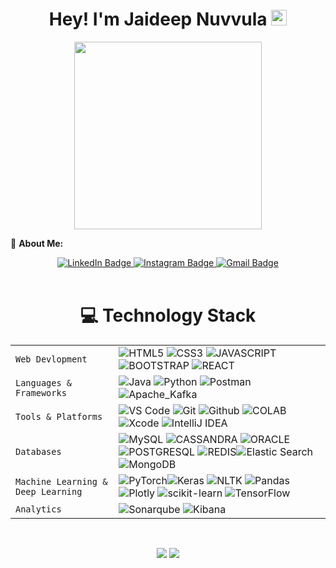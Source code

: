 <div align="center">
  <h1>
    Hey! I'm Jaideep Nuvvula <img src="https://media.giphy.com/media/hvRJCLFzcasrR4ia7z/giphy.gif" width="25px">
  </h1>

</div>
<div id="header" align="center">
  <img src="https://media.giphy.com/media/8sUOgXOnkZZ8rldMwE/giphy.gif" width="300"/>
</div>



🌟 **About Me:**


<div id="badges" align= "center">
  <a href="https://www.linkedin.com/in/jaideep-nuvvula/">
    <img src="https://img.shields.io/badge/LinkedIn-blue?style=for-the-badge&logo=linkedin&logoColor=white" alt="LinkedIn Badge"/>
  </a>
  <a href="https://www.instagram.com/jaideepnuvvula/">
    <img src="https://img.shields.io/badge/Instagram-E4405F?style=for-the-badge&logo=instagram&logoColor=white" alt="Instagram Badge"/>
  </a>
  <a href="mailto:jaideep.nuvvula@gmail.com">
    <img src="https://img.shields.io/badge/Gmail-D14836?style=for-the-badge&logo=gmail&logoColor=white" alt="Gmail Badge"/>
  </a>
</div>


<br />

<h1 align="center">💻 Technology Stack</h1>

|               |           |
|       ---     |    ---    |
| `Web Devlopment`     | ![HTML5](https://img.shields.io/badge/HTML5-E34F26?style=for-the-badge&logo=html5&logoColor=white) ![CSS3](https://img.shields.io/badge/-CSS3-E24800?style=for-the-badge&logo=css3) ![JAVASCRIPT](https://img.shields.io/badge/-JavaScript-FE7601?style=for-the-badge&logo=javascript) ![BOOTSTRAP](https://img.shields.io/badge/bootstrap-FE9A00?style=for-the-badge&logo=bootstrap&logoColor=white) ![REACT](https://img.shields.io/badge/react-blue?style=for-the-badge&logo=react&logoColor=white)| 
| `Languages & Frameworks`   | ![Java](https://img.shields.io/badge/-java-%23ED8B00?style=for-the-badge&logo=Java&logoColor=white) ![Python](https://img.shields.io/badge/python-3670A0?style=for-the-badge&logo=python&logoColor=ffdd54)  ![Postman](https://img.shields.io/badge/Postman-FF6C37?style=for-the-badge&logo=Postman&logoColor=white)![Apache_Kafka](https://img.shields.io/badge/Apache_Kafka-231F20?style=for-the-badge&logo=apache-kafka&logoColor=white)|
| `Tools & Platforms` | ![VS Code](https://img.shields.io/badge/Visual_Studio_Code-5D1A60?style=for-the-badge&logo=visual%20studio%20code&logoColor=white) ![Git](https://img.shields.io/badge/Git-682181?style=for-the-badge&logo=git&logoColor=white)  ![Github](https://img.shields.io/badge/GitHub-100000?style=for-the-badge&logo=github&logoColor=white) ![COLAB](https://img.shields.io/badge/Colab-F9AB00?style=for-the-badge&logo=googlecolab&color=525252)  ![Xcode](https://img.shields.io/badge/Xcode-007ACC?style=flat-square&logo=Xcode&logoColor=white) ![IntelliJ IDEA](https://img.shields.io/badge/IntelliJ_IDEA-000000.svg?style=for-the-badge&logo=intellij-idea&logoColor=white)| ![Amazon AWS](https://img.shields.io/badge/Amazon_AWS-FF9900?style=for-the-badge&logo=amazonaws&logoColor=white) ![Google Cloud](https://img.shields.io/badge/GoogleCloud-%234285F4.svg?style=for-the-badge&logo=google-cloud&logoColor=white)
| `Databases` | ![MySQL](https://img.shields.io/badge/-MySQL-307BBD?style=for-the-badge&logo=mysql&logoColor=white) ![CASSANDRA](https://img.shields.io/badge/Cassandra-1287B1?style=for-the-badge&logo=apache%20cassandra&logoColor=white) ![ORACLE](https://img.shields.io/badge/Oracle-F80000?style=for-the-badge&logo=Oracle&logoColor=white) ![POSTGRESQL](https://img.shields.io/badge/PostgreSQL-316192?style=for-the-badge&logo=postgresql&logoColor=white) 	![REDIS](https://img.shields.io/badge/redis-%23DD0031.svg?&style=for-the-badge&logo=redis&logoColor=white)![Elastic Search](https://img.shields.io/badge/Elastic_Search-005571?style=for-the-badge&logo=elasticsearch&logoColor=white)![MongoDB](https://img.shields.io/badge/MongoDB-4EA94B?style=for-the-badge&logo=mongodb&logoColor=white)|
| `Machine Learning & Deep Learning` |  ![PyTorch](https://img.shields.io/badge/PyTorch-EE4C2C?style=for-the-badge&logo=pytorch&logoColor=white)![Keras](https://img.shields.io/badge/Keras-%23D00000.svg?style=for-the-badge&logo=Keras&logoColor=white) ![NLTK](https://img.shields.io/badge/numpy-%23013243.svg?style=for-the-badge&logo=numpy&logoColor=white) ![Pandas](https://img.shields.io/badge/pandas-%23150458.svg?style=for-the-badge&logo=pandas&logoColor=white) ![Plotly](https://img.shields.io/badge/Plotly-%233F4F75.svg?style=for-the-badge&logo=plotly&logoColor=white) ![scikit-learn](https://img.shields.io/badge/scikit--learn-%23F7931E.svg?style=for-the-badge&logo=scikit-learn&logoColor=white) ![TensorFlow](https://img.shields.io/badge/TensorFlow-%23FF6F00.svg?style=for-the-badge&logo=TensorFlow&logoColor=white)|
| `Analytics` | ![Sonarqube](https://img.shields.io/badge/Sonarqube-5190cf?style=for-the-badge&logo=sonarqube&logoColor=white) ![Kibana](https://img.shields.io/badge/Kibana-005571?style=for-the-badge&logo=Kibana&logoColor=white)
<br/>

<p align="center">
	<img src="https://github-readme-streak-stats.herokuapp.com/?user=jnuvvula9&theme=dark" />
	<img src="https://github-readme-stats.vercel.app/api?username=jnuvvula9&hide=prs&show_icons=true&title_color=3380C4&icon_color=3380C4&text_color=edf2f7&bg_color=151515" /> 	
</p>
